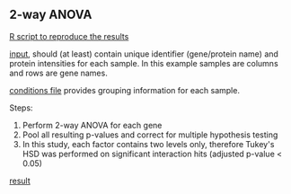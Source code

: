 ## 2-way ANOVA

[R script to reproduce the results](https://github.com/bshashikadze/GHR-KO-proteomics-2022/blob/main/ANOVA%20analysis/ANOVA_THSD.md)

[input](https://github.com/bshashikadze/GHR-KO-proteomics-2022/blob/main/ANOVA%20analysis/perseus_output.csv), should (at least) contain unique identifier (gene/protein name) and protein intensities for each sample. In this example samples are columns and rows are gene names.

[conditions file](https://github.com/bshashikadze/GHR-KO-proteomics-2022/blob/main/ANOVA%20analysis/conditions.txt) provides grouping information for each sample. 

Steps:
1. Perform 2-way ANOVA for each gene
2. Pool all resulting p-values and correct for multiple hypothesis testing
3. In this study, each factor contains two levels only, therefore Tukey's HSD was performed on significant interaction hits (adjusted p-value < 0.05)

[result](https://github.com/bshashikadze/GHR-KO-proteomics-2022/blob/main/ANOVA%20analysis/anova_results.csv)
